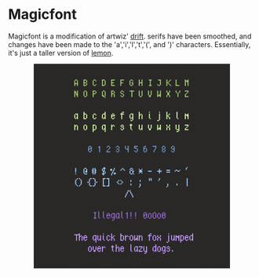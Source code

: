 # Magicfont

Magicfont is a modification of artwiz'
[drift](https://en.wikipedia.org/wiki/Artwiz_fonts).
serifs have been smoothed, and changes have been made to the
'a','i','l','t','(', and ')' characters. Essentially, it's just a taller version
of [lemon](https://github.com/phallus/fonts).

<p align='center'>
<img src="repertoire.png" width=400px />
</p> 
